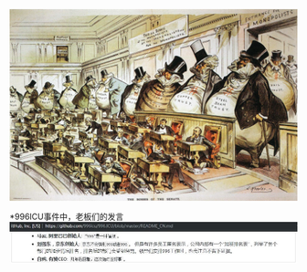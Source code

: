 ![](https://github.com/typethon/communist/blob/master/timeline/jpg/2019050501.jpg)

*996ICU事件中，老板们的发言
![](https://github.com/typethon/communist/blob/master/timeline/jpg/2019050502.JPG)
